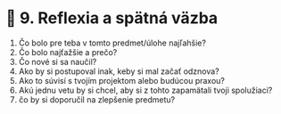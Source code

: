 # 🙋 9. Reflexia a spätná väzba
1. Čo bolo pre teba v tomto predmet/úlohe najľahšie?
2. Čo bolo najťažšie a prečo?
3. Čo nové si sa naučil?
4. Ako by si postupoval inak, keby si mal začať odznova?
5. Ako to súvisí s tvojím projektom alebo budúcou praxou?
6. Akú jednu vetu by si chcel, aby si z tohto zapamätali tvoji spolužiaci?
7. čo by si doporučil na zlepšenie predmetu?
